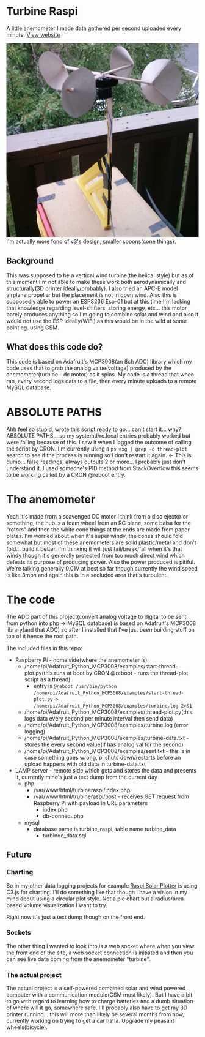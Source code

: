 # Turbine Raspi
A little anemometer I made data gathered per second uploaded every minute. [View website](turbineraspi.com)

![v4](https://raw.githubusercontent.com/jdc-cunningham/turbine-raspi/master/v_4_2.jpg)
I'm actually more fond of [v3's](https://raw.githubusercontent.com/jdc-cunningham/turbine-raspi/master/v_3.jpg) design, smaller spoons(cone things).

## Background
This was supposed to be a vertical wind turbine(the helical style) but as of this moment I'm not able to make these work both aerodynamically and structurally(3D printer ideally/probably). I also tried an APC-E model airplane propeller but the placement is not in open wind. Also this is supposedly able to power an ESP8266 Esp-01 but at this time I'm lacking that knowledge regarding level-shifters, storing energy, etc... this motor barely produces anything so I'm going to combine solar and wind and also it would not use the ESP ideally(WiFi) as this would be in the wild at some point eg. using GSM.

## What does this code do?
This code is based on Adafruit's MCP3008(an 8ch ADC) library which my code uses that to grab the analog value(voltage) produced by the anemometer(turbine - dc motor) as it spins. My code is a thread that when ran, every second logs data to a file, then every minute uploads to a remote MySQL database.

# ABSOLUTE PATHS
Ahh feel so stupid, wrote this script ready to go... can't start it... why? ABSOLUTE PATHS... so my systemd/rc.local entries probably worked but were failing because of this. I saw it when I logged the outcome of calling the script by CRON. I'm currently using a `ps axg | grep -c thread-plot` search to see if the process is running so I don't restart it again. <- This is dumb... false readings, always outputs 2 or more... I probably just don't understand it. I used someone's PID method from StackOverflow this seems to be working called by a CRON @reboot entry.

# The anemometer
Yeah it's made from a scavenged DC motor I think from a disc ejector or something, the hub is a foam wheel from an RC plane, some balsa for the "rotors" and then the white cone things at the ends are made from paper plates. I'm worried about when it's super windy, the cones should fold somewhat but most of these anemometers are solid plastic/metal and don't fold... build it better. I'm thinking it will just fail/break/fall when it's that windy though it's generally protected from too much direct wind which defeats its purpose of producing power. Also the power produced is pitiful. We're talking generally 0.01V at best so far though currently the wind speed is like 3mph and again this is in a secluded area that's turbulent.

# The code
The ADC part of this project(convert analog voltage to digital to be sent from python into php -> MySQL database) is based on Adafruit's MCP3008 library(and that ADC) so after I installed that I've just been building stuff on top of it hence the root path.

The included files in this repo:
* Raspberry Pi - home side(where the anemometer is)
  * /home/pi/Adafruit_Python_MCP3008/examples/start-thread-plot.py(this runs at boot by CRON @reboot - runs the thread-plot script as a thread)
    * entry is `@reboot /usr/bin/python /home/pi/Adafruit_Python_MCP3008/examples/start-thread-plot.py > /home/pi/Adafruit_Python_MCP3008/examples/turbine.log 2>&1`
  * /home/pi/Adafruit_Python_MCP3008/examples/thread-plot.py(this logs data every second per minute interval then send data)
  * /home/pi/Adafruit_Python_MCP3008/examples/turbine.log (error logging)
  * /home/pi/Adafruit_Python_MCP3008/examples/turbine-data.txt - stores the every second value(if has analog val for the second)
  * /home/pi/Adafruit_Python_MCP3008/examples/sent.txt - this is in case something goes wrong, pi shuts down/restarts before an upload happens with old data in turbine-data.txt
* LAMP server - remote side which gets and stores the data and presents it, currently mine's just a text dump from the current day
  * php
    * /var/www/html/turbineraspi/index.php
    * /var/www/html/trubineraspi/post - receives GET request from Raspberry Pi with payload in URL parameters
      * index.php
      * db-connect.php
  * mysql
    * database name is turbine_raspi, table name turbine_data
      * turbinde_data.sql
      
## Future
### Charting
So in my other data logging projects for example [Raspi Solar Plotter](http://raspisolarplotter.com) is using C3.js for charting. I'll do something like that though I have a vision in my mind about using a circular plot style. Not a pie chart but a radius/area based volume visualization I want to try.

Right now it's just a text dump though on the front end.

### Sockets
The other thing I wanted to look into is a web socket where when you view the front end of the site, a web socket connection is initiated and then you can see live data coming from the anemometer "turbine".

### The actual project
The actual project is a self-powered combined solar and wind powered computer with a communication module(GSM most likely). But I have a bit to go with regard to learning how to charge batteries and a dumb situation of where will it go, somewhere safe. I'll probably also have to get my 3D printer running... this will more than likely be several months from now, currently working on trying to get a car haha. Upgrade my peasant wheels(bicycle).
